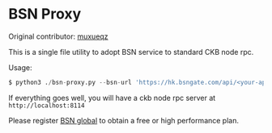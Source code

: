 # BSN Proxy

Original contributor: [muxueqz](https://github.com/muxueqz/bsn-proxy)

This is a single file utility to adopt BSN service to standard CKB node rpc.

Usage:

```py
$ python3 ./bsn-proxy.py --bsn-url 'https://hk.bsngate.com/api/<your-app-id>/Nervos-Mainnet/rpc' --api-key '<your-api-key>'
```

If everything goes well, you will have a ckb node rpc server at `http://localhost:8114`

Please register [BSN global](https://global.bsnbase.com/) to obtain a free or high performance plan.